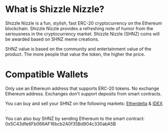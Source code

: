 # What is Shizzle Nizzle?

Shizzle Nizzle is a fun, stylish, fast ERC-20 cryptocurrency on the Ethereum blockchain. Shizzle Nizzle provides a refreshing note of humor from the seriousness in the cryptocurrency market. Shizzle Nizzle (SHNZ) coins will be awarded based on SHNZ meme creations.

SHNZ value is based on the community and entertainment value of the product. The more people that value the token, the higher the price. 

# Compatible Wallets

Only use an Ethereum address that supports ERC-20 tokens. No exchange Ethereum address. Exchanges
don't support deposits from smart contracts.


You can buy and sell your SHNZ on the following markets: <a href="https://etherdelta.com/#SHNZ-ETH" target="#"> Etherdelta</a> & <a href="https://idex.market/eth/shnz" target="#"> IDEX </a>.

You can also buy SHNZ by sending Ethereum to the smart contract: 0x5C43dfe6Fb066AF16bcb2A0f35Bd904c330abA5B 



